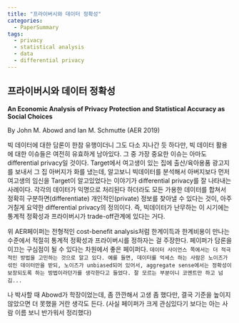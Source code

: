 ```yaml
---
title: "프라이버시와 데이터 정확성"
categories:
  - PaperSummary
tags:
  - privacy
  - statistical analysis  
  - data
  - differential privacy
---
```


## 프라이버시와 데이터 정확성

**An Economic Analysis of Privacy Protection and Statistical Accuracy as Social Choices**

By John M. Abowd and Ian M. Schmutte  (AER 2019)

<!--
> Statistical agencies face a dual mandate to publish accurate statistics while protecting respondent privacy. Increasing privacy protection requires decreased accuracy. Recognizing this as a resource allocation problem, we propose an economic solution: operate where the marginal cost of increasing privacy equals the marginal benefit. Our model of production, from computer science, assumes data are published using an efficient differentially private algorithm. Optimal choice weighs the demand for accurate statistics against the demand for privacy. Examples from US statistical programs show how our framework can guide decision-making. Further progress requires a better understanding of willingness-to-pay for privacy and statistical accuracy.
-->

빅 데이터에 대한 담론이 한참 유행이더니 그도 다소 지나간 듯 하다만, 빅 데이터 활용에 대한 이슈들은 여전히 유효하게 남아있다. 그 중 가장 중요한 이슈는 아마도 differential privacy일 것이다. Target에서 여고생이 있는 집에 출산/육아용품 광고지를 보내서 그 집 아버지가 화를 냈는데, 알고보니 빅데이터를 분석해서 아버지보다 먼저 여고생의 임신을 Target이 알고있었다는 이야기가 differential privacy를 잘 나타내는 사례이다. 각각의 데이터가 익명으로 처리된다 하더라도 모든 가용한 데이터를 합쳐서 정확히 구분하면(differentiate) 개인적인(private) 정보를 찾아낼 수 있다는 것이, 아주 거칠게 요약한 differential privacy의 정의이다. 즉, 빅데이터가 난무하는 이 시기에는 통계적 정확성과 프라이버시가 trade-off관계에 있다는 거다.

위 AER페이퍼는 전형적인 cost-benefit analysis처럼 한계이득과 한계비용이 만나는 수준에서 적절히 통계적 정확성과 프라이버시를 정하자는 걸 주장한다. 페이퍼가 담론을 이끄는 구심점이 될 수 있다는 차원에서 좋은 페이퍼다. 
`데이터 사이언스 쪽에서는 더 적극적인 방법을 고민하는 것으로 알고 있다. 예를 들면, 데이터를 억세스 하는 사람은 노이즈가 섞인 데이터만을 받되, 노이즈가 unbiased되어 있어서, aggregate sense에서는 정확성이 보장되도록 하는 방법이라던가를 생각한다고 들었다. 잘 모르는 부분이니 코멘트만 하고 넘김...`

나 박사할 때 Abowd가 학장이었는데, 좀 깐깐해서 고생 좀 했다만, 결국 기준을 높이지 않았으면 더 못했을 거란 생각도 든다. (사실 페이퍼가 크게 관심있다기 보다는 아는 사람 이름 보니 반가워서 정리했다)
